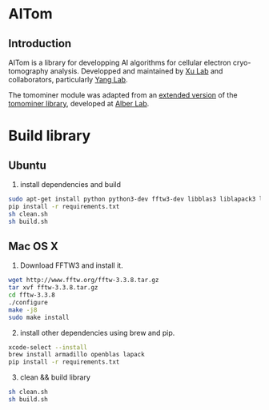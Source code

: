 # AITom

## Introduction
AITom is a library for developping AI algorithms for cellular electron cryo-tomography analysis. Developped and maintained by [Xu Lab](https://cs.cmu.edu/~mxu1) and collaborators, particularly [Yang Lab](http://www.lcecb.org/index.html). 

The tomominer module was adapted from an [extended version](http://web.cmb.usc.edu/people/alber/Software/mpp/) of the [tomominer library](https://github.com/alberlab/tomominer), developed at [Alber Lab](http://web.cmb.usc.edu/people/alber/).


# Build library
## Ubuntu

1. install dependencies and build
```bash
sudo apt-get install python python3-dev fftw3-dev libblas3 liblapack3 libarmadillo-dev
pip install -r requirements.txt
sh clean.sh
sh build.sh
```

## Mac OS X

1. Download FFTW3 and install it.

```bash
wget http://www.fftw.org/fftw-3.3.8.tar.gz
tar xvf fftw-3.3.8.tar.gz
cd fftw-3.3.8
./configure
make -j8
sudo make install
```

2. install other dependencies using brew and pip.
```bash
xcode-select --install
brew install armadillo openblas lapack
pip install -r requirements.txt
```

3. clean && build library

```bash
sh clean.sh
sh build.sh
```


